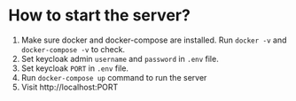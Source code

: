 # How to start the server?

1. Make sure docker and docker-compose are installed. Run `docker -v` and `docker-compose -v` to check.
2. Set keycloak admin `username` and `password` in `.env` file.
3. Set keycloak `PORT` in `.env` file.
4. Run `docker-compose up` command to run the server
5. Visit http://localhost:PORT
